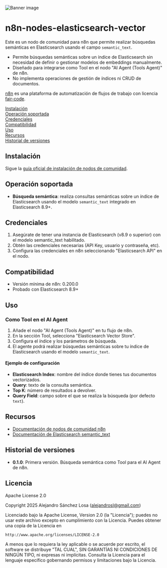 ![Banner image](https://user-images.githubusercontent.com/10284570/173569848-c624317f-42b1-45a6-ab09-f0ea3c247648.png)

# n8n-nodes-elasticsearch-vector

Este es un nodo de comunidad para n8n que permite realizar búsquedas semánticas en Elasticsearch usando el campo `semantic_text`.

- Permite búsquedas semánticas sobre un índice de Elasticsearch sin necesidad de definir o gestionar modelos de embeddings manualmente.
- Diseñado para integrarse como Tool en el nodo "AI Agent (Tools Agent)" de n8n.
- No implementa operaciones de gestión de índices ni CRUD de documentos.

[n8n](https://n8n.io/) es una plataforma de automatización de flujos de trabajo con licencia [fair-code](https://docs.n8n.io/reference/license/).

[Instalación](#instalación)  
[Operación soportada](#operación-soportada)  
[Credenciales](#credenciales)  
[Compatibilidad](#compatibilidad)  
[Uso](#uso)  
[Recursos](#recursos)  
[Historial de versiones](#historial-de-versiones)  

## Instalación

Sigue la [guía oficial de instalación de nodos de comunidad](https://docs.n8n.io/integrations/community-nodes/installation/).

## Operación soportada

- **Búsqueda semántica**: realiza consultas semánticas sobre un índice de Elasticsearch usando el modelo `semantic_text` integrado en Elasticsearch 8.9+.

## Credenciales

1. Asegúrate de tener una instancia de Elasticsearch (v8.9 o superior) con el modelo semantic_text habilitado.
2. Obtén las credenciales necesarias (API Key, usuario y contraseña, etc).
3. Configura las credenciales en n8n seleccionando "Elasticsearch API" en el nodo.

## Compatibilidad

- Versión mínima de n8n: 0.200.0
- Probado con Elasticsearch 8.9+

## Uso

### Como Tool en el AI Agent

1. Añade el nodo "AI Agent (Tools Agent)" en tu flujo de n8n.
2. En la sección Tool, selecciona "Elasticsearch Vector Store".
3. Configura el índice y los parámetros de búsqueda.
4. El agente podrá realizar búsquedas semánticas sobre tu índice de Elasticsearch usando el modelo `semantic_text`.

#### Ejemplo de configuración

- **Elasticsearch Index**: nombre del índice donde tienes tus documentos vectorizados.
- **Query**: texto de la consulta semántica.
- **Top K**: número de resultados a devolver.
- **Query Field**: campo sobre el que se realiza la búsqueda (por defecto `text`).

## Recursos

- [Documentación de nodos de comunidad n8n](https://docs.n8n.io/integrations/community-nodes/)
- [Documentación de Elasticsearch semantic_text](https://www.elastic.co/guide/en/elasticsearch/reference/current/semantic-search.html)

## Historial de versiones

- **0.1.0**: Primera versión. Búsqueda semántica como Tool para el AI Agent de n8n.

## Licencia

Apache License 2.0

Copyright 2025 Alejandro Sánchez Losa (alejandrosl@gmail.com)

Licenciado bajo la Apache License, Version 2.0 (la "Licencia");
puedes no usar este archivo excepto en cumplimiento con la Licencia.
Puedes obtener una copia de la Licencia en

    http://www.apache.org/licenses/LICENSE-2.0

A menos que lo requiera la ley aplicable o se acuerde por escrito, el software
se distribuye "TAL CUAL", SIN GARANTÍAS NI CONDICIONES DE NINGÚN TIPO,
ni expresas ni implícitas. Consulta la Licencia para el lenguaje específico
gobernando permisos y limitaciones bajo la Licencia.
